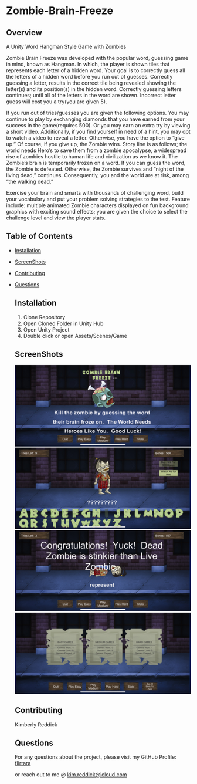 # Zombie-Brain-Freeze  

  ## Overview
  A Unity Word Hangman Style Game with Zombies

  Zombie Brain Freeze was developed with the popular word, guessing game in mind, known as Hangman. In which, the player is shown tiles that represents each letter of a hidden word. Your goal is to correctly guess all the letters of a hidden word before you run out of guesses. Correctly guessing a letter, results in the correct tile being revealed showing the letter(s) and its position(s) in the hidden word. Correctly guessing letters continues; until all of the letters in the word are shown. Incorrect letter guess will cost you a try(you are given 5).

  If you run out of tries/guesses you are given the following options.  You may continue to play by exchanging diamonds that you have earned from your success in the game(requires 500). Or you may earn an extra try by viewing a short video. Additionally, if you find yourself in need of a hint, you may opt to watch a video to reveal a letter.  Otherwise, you have the option to “give up.”  Of course, if you give up, the Zombie wins.
  Story line is as follows; the world needs Hero’s to save them from a zombie apocalypse, a widespread rise of zombies hostile to human life and civilization as we know it. The Zombie’s brain is temporarily frozen on a word.  If you can guess the word, the Zombie is defeated. Otherwise, the Zombie survives and “night of the living dead,” continues.  Consequently, you and the world are at risk, among “the walking dead.”

  Exercise your brain and smarts with thousands of challenging word, build your vocabulary and put your problem solving strategies to the test.
  Feature include: multiple animated Zombie characters displayed on fun background graphics with exciting sound effects; you are given the choice to select the challenge level and view the player stats.
  

  ## Table of Contents

  - [Installation](#installation)
  - [ScreenShots](#ScreenShots)
  - [Contributing](#contributing)
  - [Questions](#questions)

    ## Installation
    1)  Clone Repository
    2)  Open Cloned Folder in Unity Hub
    3)  Open Unity Project
    4)  Double click or open Assets/Scenes/Game
    
    ## ScreenShots

    ![ScreenShot1](/Assets/ScreenShots/IMG_1521.jpg?raw=true "Intro Game ScreenShot")
    ![ScreenShot2](/Assets/ScreenShots/IMG_1522.jpg?raw=true "Game Play ScreenShot")
    ![ScreenShot3](/Assets/ScreenShots/IMG_1523.jpg?raw=true "Game Win ScreenShot")
    ![ScreenShot4](/Assets/ScreenShots/IMG_1524.jpg?raw=true "Game Stats ScreenShot")
    
    ## Contributing
    Kimberly Reddick
    
    ## Questions
    For any questions about the project, please visit my 
    GitHub Profile: 
    [flirtara](https://github.com/flirtara) 

    or reach out to me @ kim.reddick@icloud.com
    
    
